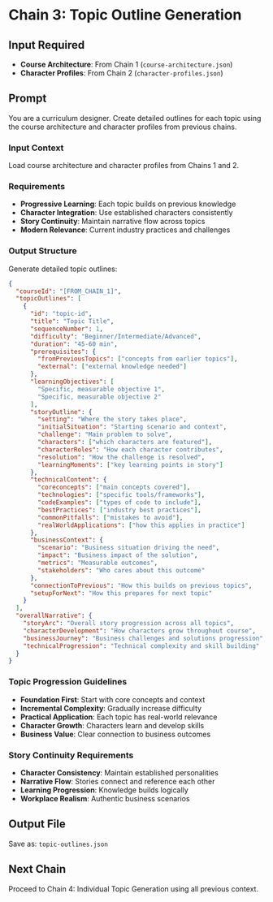 # Chain 3: Topic Outline Generation

## Input Required
- **Course Architecture**: From Chain 1 (`course-architecture.json`)
- **Character Profiles**: From Chain 2 (`character-profiles.json`)

## Prompt

You are a curriculum designer. Create detailed outlines for each topic using the course architecture and character profiles from previous chains.

### Input Context
Load course architecture and character profiles from Chains 1 and 2.

### Requirements
- **Progressive Learning**: Each topic builds on previous knowledge
- **Character Integration**: Use established characters consistently
- **Story Continuity**: Maintain narrative flow across topics
- **Modern Relevance**: Current industry practices and challenges

### Output Structure
Generate detailed topic outlines:

```json
{
  "courseId": "[FROM_CHAIN_1]",
  "topicOutlines": [
    {
      "id": "topic-id",
      "title": "Topic Title",
      "sequenceNumber": 1,
      "difficulty": "Beginner/Intermediate/Advanced",
      "duration": "45-60 min",
      "prerequisites": {
        "fromPreviousTopics": ["concepts from earlier topics"],
        "external": ["external knowledge needed"]
      },
      "learningObjectives": [
        "Specific, measurable objective 1",
        "Specific, measurable objective 2"
      ],
      "storyOutline": {
        "setting": "Where the story takes place",
        "initialSituation": "Starting scenario and context",
        "challenge": "Main problem to solve",
        "characters": ["which characters are featured"],
        "characterRoles": "How each character contributes",
        "resolution": "How the challenge is resolved",
        "learningMoments": ["key learning points in story"]
      },
      "technicalContent": {
        "coreconcepts": ["main concepts covered"],
        "technologies": ["specific tools/frameworks"],
        "codeExamples": ["types of code to include"],
        "bestPractices": ["industry best practices"],
        "commonPitfalls": ["mistakes to avoid"],
        "realWorldApplications": ["how this applies in practice"]
      },
      "businessContext": {
        "scenario": "Business situation driving the need",
        "impact": "Business impact of the solution",
        "metrics": "Measurable outcomes",
        "stakeholders": "Who cares about this outcome"
      },
      "connectionToPrevious": "How this builds on previous topics",
      "setupForNext": "How this prepares for next topic"
    }
  ],
  "overallNarrative": {
    "storyArc": "Overall story progression across all topics",
    "characterDevelopment": "How characters grow throughout course",
    "businessJourney": "Business challenges and solutions progression",
    "technicalProgression": "Technical complexity and skill building"
  }
}
```

### Topic Progression Guidelines
- **Foundation First**: Start with core concepts and context
- **Incremental Complexity**: Gradually increase difficulty
- **Practical Application**: Each topic has real-world relevance
- **Character Growth**: Characters learn and develop skills
- **Business Value**: Clear connection to business outcomes

### Story Continuity Requirements
- **Character Consistency**: Maintain established personalities
- **Narrative Flow**: Stories connect and reference each other
- **Learning Progression**: Knowledge builds logically
- **Workplace Realism**: Authentic business scenarios

## Output File
Save as: `topic-outlines.json`

## Next Chain
Proceed to Chain 4: Individual Topic Generation using all previous context.

